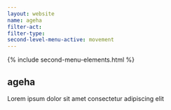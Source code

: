 ```yaml
---
layout: website
name: ageha 
filter-act: 
filter-type: 
second-level-menu-active: movement
---
```


{% include second-menu-elements.html %}

<main class="page-content">
  <div class="text-container">
    <h2>ageha</h2>
    <p>Lorem ipsum dolor sit amet consectetur adipiscing elit</p>
  </div>
</main>
